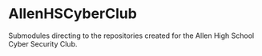 # AllenHSCyberClub
Submodules directing to the repositories created for the Allen High School Cyber Security Club.
